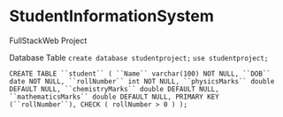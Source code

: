 # StudentInformationSystem
FullStackWeb Project

Database Table
`create database studentproject;`
`use studentproject;`

`CREATE TABLE ``student`` (
  ``Name`` varchar(100) NOT NULL,
  ``DOB`` date NOT NULL,
  ``rollNumber`` int NOT NULL,
  ``physicsMarks`` double DEFAULT NULL,
  ``chemistryMarks`` double DEFAULT NULL,
  ``mathematicsMarks`` double DEFAULT NULL,
  PRIMARY KEY (``rollNumber``),
  CHECK ( rollNumber > 0 )
);
`